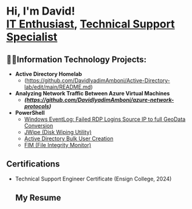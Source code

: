 <h1>Hi, I'm David! <br/><a href="https://github.com/joshmadakor1">IT Enthusiast</a>, <a href="https://www.linkedin.com/in/joshmadakor/">Technical Support Specialist</a> <a href="https://www.youtube.com/c/joshmadakor"></a></h1>

<h2>👨‍💻Information Technology Projects:</h2>

- <b>Active Directory Homelab</b>
  -  (https://github.com/DavidIyadimAmboni/Active-Directory-lab/edit/main/README.md)
- <b>Analyzing Network Traffic Between Azure Virtual Machines</b>
  - <b><i>(https://github.com/DavidIyadimAmboni/azure-network-protocols)</b></i>
- <b>PowerShell</b>
  - [Windows EventLog: Failed RDP Logins Source IP to full GeoData Conversion](https://github.com/joshmadakor1/Sentinel-Lab)
  - [JWipe (Disk Wiping Utility)](https://github.com/joshmadakor1/Jwipe.PowerShell)
  - [Active Directory Bulk User Creation](https://github.com/joshmadakor1/AD_PS)
  - [FIM (File Integrity Monitor)](https://github.com/joshmadakor1/PowerShell-Integrity-FIM)


<h2>Certifications</h2>

- Technical Support Engineer Certificate (Ensign College, 2024)

  <h2>My Resume</h2>


<!--
**joshmadakor1/joshmadakor1** is a ✨ _special_ ✨ repository because its `README.md` (this file) appears on your GitHub profile.

Here are some ideas to get you started:

- 🔭 I’m currently working on ...
- 🌱 I’m currently learning ...
- 👯 I’m looking to collaborate on ...
- 🤔 I’m looking for help with ...
- 💬 Ask me about ...
- 📫 How to reach me: ...
- 😄 Pronouns: ...
- ⚡ Fun fact: ...
-->
